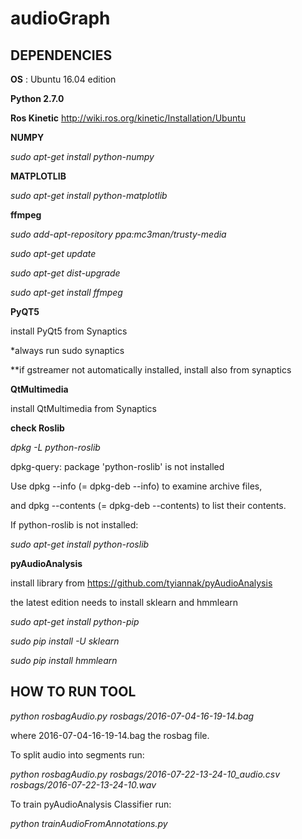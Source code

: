 # audioGraph

DEPENDENCIES
------------
**OS** : Ubuntu 16.04 edition

**Python 2.7.0**

**Ros Kinetic** 
http://wiki.ros.org/kinetic/Installation/Ubuntu

**NUMPY**

*sudo apt-get install python-numpy*

**MATPLOTLIB**

*sudo apt-get install python-matplotlib*

**ffmpeg**

*sudo add-apt-repository ppa:mc3man/trusty-media*

*sudo apt-get update*

*sudo apt-get dist-upgrade*

*sudo apt-get install ffmpeg*

**PyQT5**

install PyQt5 from Synaptics

*always run sudo synaptics

**if gstreamer not automatically installed, install also from synaptics

**QtMultimedia**

install QtMultimedia from Synaptics

**check Roslib**

*dpkg -L python-roslib*

dpkg-query: package 'python-roslib' is not installed

Use dpkg --info (= dpkg-deb --info) to examine archive files,

and dpkg --contents (= dpkg-deb --contents) to list their contents.

If python-roslib is not installed: 

*sudo apt-get install python-roslib*
 
**pyAudioAnalysis**

install library from https://github.com/tyiannak/pyAudioAnalysis

the latest edition needs to install sklearn and hmmlearn

*sudo apt-get install python-pip*

*sudo pip install -U sklearn*

*sudo pip install hmmlearn*

HOW TO RUN TOOL
---------------
*python rosbagAudio.py rosbags/2016-07-04-16-19-14.bag*

where 2016-07-04-16-19-14.bag the rosbag file.

To split audio into segments run:

*python rosbagAudio.py rosbags/2016-07-22-13-24-10_audio.csv rosbags/2016-07-22-13-24-10.wav*

To train pyAudioAnalysis Classifier run:

*python trainAudioFromAnnotations.py*
